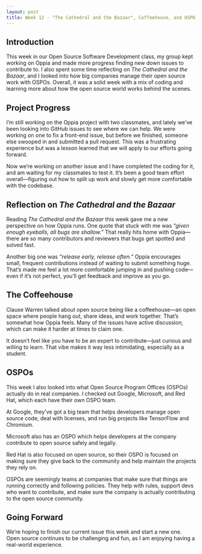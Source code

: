 ```yaml
---
layout: post  
title: Week 12 - "The Cathedral and the Bazaar", Coffeehouse, and OSPO 
---
```


## Introduction  
This week in our Open Source Software Development class, my group kept working on Oppia and made more progress finding new down issues to contribute to. I also spent some time reflecting on *The Cathedral and the Bazaar*, and I looked into how big companies manage their open source work with OSPOs. Overall, it was a solid week with a mix of coding and learning more about how the open source world works behind the scenes.

<!--more-->  

## Project Progress  
I’m still working on the Oppia project with two classmates, and lately we’ve been looking into GitHub issues to see where we can help. We were working on one to fix a front-end issue, but before we finished, someone else swooped in and submitted a pull request. This was a frustrating experience but was a lesson learned that we will apply to our efforts going forward.  

Now we’re working on another issue and I have completed the coding for it, and am waiting for my classmates to test it. It’s been a good team effort overall—figuring out how to split up work and slowly get more comfortable with the codebase.

## Reflection on *The Cathedral and the Bazaar*  
Reading *The Cathedral and the Bazaar* this week gave me a new perspective on how Oppia runs. One quote that stuck with me was *“given enough eyeballs, all bugs are shallow.”* That really hits home with Oppia—there are so many contributors and reviewers that bugs get spotted and solved fast.  

Another big one was *“release early, release often.”* Oppia encourages small, frequent contributions instead of waiting to submit something huge. That’s made me feel a lot more comfortable jumping in and pushing code—even if it’s not perfect, you’ll get feedback and improve as you go.

## The Coffeehouse
Clause Warren talked about open source being like a coffeehouse—an open space where people hang out, share ideas, and work together. That’s somewhat how Oppia feels. Many of the issues have active discussion, which can make it harder at times to claim one.  

It doesn’t feel like you have to be an expert to contribute—just curious and willing to learn. That vibe makes it way less intimidating, especially as a student.

## OSPOs 
This week I also looked into what Open Source Program Offices (OSPOs) actually do in real companies. I checked out Google, Microsoft, and Red Hat, which each have their own OSPO team.

At Google, they’ve got a big team that helps developers manage open source code, deal with licenses, and run big projects like TensorFlow and Chromium.  

Microsoft also has an OSPO which helps developers at the company contribute to open source safely and legally.

Red Hat is also focused on open source, so their OSPO is focused on making sure they give back to the community and help maintain the projects they rely on.

OSPOs are seemingly teams at companies that make sure that things are running correctly and following policies. They help with rules, support devs who want to contribute, and make sure the company is actually contributing to the open source community.

## Going Forward
We’re hoping to finish our current issue this week and start a new one. Open source continues to be challenging and fun, as I am enjoying having a real-world experience.
